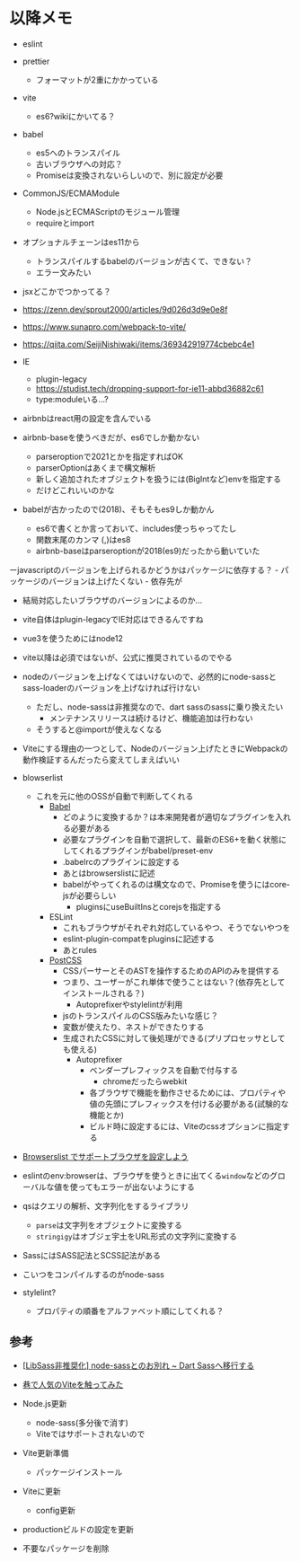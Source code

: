 # 以降メモ

- eslint
- prettier
  - フォーマットが2重にかかっている
- vite
  - es6?wikiにかいてる？

- babel
  - es5へのトランスパイル
  - 古いブラウザへの対応？
  - Promiseは変換されないらしいので、別に設定が必要

- CommonJS/ECMAModule
  - Node.jsとECMAScriptのモジュール管理
  - requireとimport

- オプショナルチェーンはes11から
  - トランスパイルするbabelのバージョンが古くて、できない？
  - エラー文みたい

- jsxどこかでつかってる？
- <https://zenn.dev/sprout2000/articles/9d026d3d9e0e8f>
- <https://www.sunapro.com/webpack-to-vite/>
- <https://qiita.com/SeijiNishiwaki/items/369342919774cbebc4e1>
- IE
  - plugin-legacy
  - <https://studist.tech/dropping-support-for-ie11-abbd36882c61>
  - type:moduleいる...?

- airbnbはreact用の設定を含んでいる
- airbnb-baseを使うべきだが、es6でしか動かない
  - parseroptionで2021とかを指定すればOK
  - parserOptionはあくまで構文解析
  - 新しく追加されたオブジェクトを扱うには(BigIntなど)envを指定する
  - だけどこれいいのかな

- babelが古かったので(2018)、そもそもes9しか動かん
  - es6で書くとか言っておいて、includes使っちゃってたし
  - 関数末尾のカンマ (,)はes8
  - airbnb-baseはparseroptionが2018(es9)だったから動いていた

ーjavascriptのバージョンを上げられるかどうかはパッケージに依存する？
    - パッケージのバージョンは上げたくない
        - 依存先が

- 結局対応したいブラウザのバージョンによるのか...
- vite自体はplugin-legacyでIE対応はできるんですね

- vue3を使うためにはnode12

- vite以降は必須ではないが、公式に推奨されているのでやる

- nodeのバージョンを上げなくてはいけないので、必然的にnode-sassとsass-loaderのバージョンを上げなければ行けない
  - ただし、node-sassは非推奨なので、dart sassのsassに乗り換えたい
    - メンテナンスリリースは続けるけど、機能追加は行わない
  - そうすると@importが使えなくなる

- Viteにする理由の一つとして、Nodeのバージョン上げたときにWebpackの動作検証するんだったら変えてしまえばいい

- blowserlist
  - これを元に他のOSSが自動で判断してくれる
    - [Babel](https://zenn.dev/sa2knight/articles/67f6f5cc4ed5e26e391c)
      - どのように変換するか？は本来開発者が適切なプラグインを入れる必要がある
      - 必要なプラグインを自動で選択して、最新のES6+を動く状態にしてくれるプラグインがbabel/preset-env
      - .babelrcのプラグインに設定する
      - あとはbrowserslistに記述
      - babelがやってくれるのは構文なので、Promiseを使うにはcore-jsが必要らしい
        - pluginsにuseBuiltInsとcorejsを指定する
    - ESLint
      - これもブラウザがそれぞれ対応しているやつ、そうでないやつを
      - eslint-plugin-compatをpluginsに記述する
      - あとrules
    - [PostCSS](https://morishitter.hatenablog.com/entry/2015/08/03/164424)
      - CSSパーサーとそのASTを操作するためのAPIのみを提供する
      - つまり、ユーザーがこれ単体で使うことはない？(依存先としてインストールされる？)
        - Autoprefixerやstylelintが利用
      - jsのトランスパイルのCSS版みたいな感じ？
      - 変数が使えたり、ネストができたりする
      - 生成されたCSSに対して後処理ができる(プリプロセッサとしても使える)
        - Autoprefixer
          - ベンダープレフィックスを自動で付与する
            - chromeだったらwebkit
          - 各ブラウザで機能を動作させるためには、プロパティや値の先頭にプレフィックスを付ける必要がある(試験的な機能とか)
          - ビルド時に設定するには、Viteのcssオプションに指定する
- [Browserslist でサポートブラウザを設定しよう](https://devblog.thebase.in/entry/2021/12/05/110000)

- eslintのenv:browserは、ブラウザを使うときに出てくる`window`などのグローバルな値を使ってもエラーが出ないようにする

- qsはクエリの解析、文字列化をするライブラリ
  - `parse`は文字列をオブジェクトに変換する
  - `stringigy`はオブジェ宇土をURL形式の文字列に変換する

- SassにはSASS記法とSCSS記法がある
- こいつをコンパイルするのがnode-sass

- stylelint?
  - プロパティの順番をアルファベット順にしてくれる？

## 参考

- [[LibSass非推奨化] node-sassとのお別れ ~ Dart Sassへ移行する](https://deep.tacoskingdom.com/blog/48)
- [巷で人気のViteを触ってみた](https://yurika1202.com/post/coding/vite/)

- Node.js更新
  - node-sass(多分後で消す)
  - Viteではサポートされないので
- Vite更新準備
  - パッケージインストール
- Viteに更新
  - config更新
- productionビルドの設定を更新
- 不要なパッケージを削除
